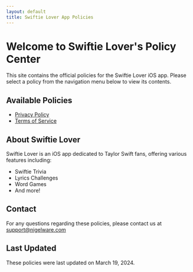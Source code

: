 ```yaml
---
layout: default
title: Swiftie Lover App Policies
---
```


# Welcome to Swiftie Lover's Policy Center

This site contains the official policies for the Swiftie Lover iOS app. Please select a policy from the navigation menu below to view its contents.

## Available Policies

- [Privacy Policy](privacy-policy.md)
- [Terms of Service](terms-of-service.md)

## About Swiftie Lover

Swiftie Lover is an iOS app dedicated to Taylor Swift fans, offering various features including:
- Swiftie Trivia
- Lyrics Challenges
- Word Games
- And more!

## Contact

For any questions regarding these policies, please contact us at [support@nigelware.com](mailto:support@nigelware.com)

## Last Updated

These policies were last updated on March 19, 2024.
